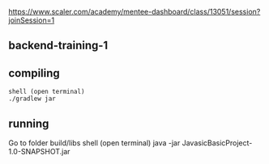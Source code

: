 
https://www.scaler.com/academy/mentee-dashboard/class/13051/session?joinSession=1

## backend-training-1

## compiling 
    shell (open terminal)
    ./gradlew jar
## running
 Go to folder build/libs
    shell (open terminal)
    java -jar JavasicBasicProject-1.0-SNAPSHOT.jar
